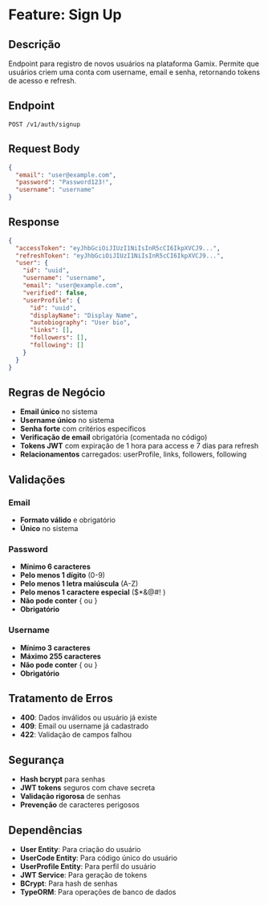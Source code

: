 # Feature: Sign Up

## Descrição
Endpoint para registro de novos usuários na plataforma Gamix. Permite que usuários criem uma conta com username, email e senha, retornando tokens de acesso e refresh.

## Endpoint
`POST /v1/auth/signup`

## Request Body
```json
{
  "email": "user@example.com",
  "password": "Password123!",
  "username": "username"
}
```

## Response
```json
{
  "accessToken": "eyJhbGciOiJIUzI1NiIsInR5cCI6IkpXVCJ9...",
  "refreshToken": "eyJhbGciOiJIUzI1NiIsInR5cCI6IkpXVCJ9...",
  "user": {
    "id": "uuid",
    "username": "username",
    "email": "user@example.com",
    "verified": false,
    "userProfile": {
      "id": "uuid",
      "displayName": "Display Name",
      "autobiography": "User bio",
      "links": [],
      "followers": [],
      "following": []
    }
  }
}
```

## Regras de Negócio
- **Email único** no sistema
- **Username único** no sistema
- **Senha forte** com critérios específicos
- **Verificação de email** obrigatória (comentada no código)
- **Tokens JWT** com expiração de 1 hora para access e 7 dias para refresh
- **Relacionamentos** carregados: userProfile, links, followers, following

## Validações

### Email
- **Formato válido** e obrigatório
- **Único** no sistema

### Password
- **Mínimo 6 caracteres**
- **Pelo menos 1 dígito** (0-9)
- **Pelo menos 1 letra maiúscula** (A-Z)
- **Pelo menos 1 caractere especial** ($*&@#! )
- **Não pode conter** { ou }
- **Obrigatório**

### Username
- **Mínimo 3 caracteres**
- **Máximo 255 caracteres**
- **Não pode conter** { ou }
- **Obrigatório**

## Tratamento de Erros
- **400**: Dados inválidos ou usuário já existe
- **409**: Email ou username já cadastrado
- **422**: Validação de campos falhou

## Segurança
- **Hash bcrypt** para senhas
- **JWT tokens** seguros com chave secreta
- **Validação rigorosa** de senhas
- **Prevenção** de caracteres perigosos

## Dependências
- **User Entity**: Para criação do usuário
- **UserCode Entity**: Para código único do usuário
- **UserProfile Entity**: Para perfil do usuário
- **JWT Service**: Para geração de tokens
- **BCrypt**: Para hash de senhas
- **TypeORM**: Para operações de banco de dados
